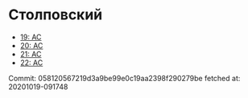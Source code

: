 # Столповский
- [19: AC](19.md)
- [20: AC](20.md)
- [21: AC](21.md)
- [22: AC](22.md)

Commit: 058120567219d3a9be99e0c19aa2398f290279be
 fetched at: 20201019-091748

